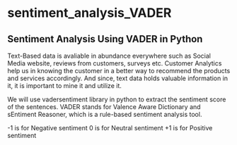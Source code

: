 # sentiment_analysis_VADER
## Sentiment Analysis Using VADER in Python

Text-Based data is avaliable in abundance everywhere such as Social Media website, reviews from customers, surveys etc. Customer Analytics help us in knowing the customer in a better way to recommend the products and services accordingly. And since, text data holds valuable information in it, it is important to mine it and utilize it.

We will use vadersentiment library in python to extract the sentiment score of the sentences. VADER stands for Valence Aware Dictionary and sEntiment Reasoner, which is a rule-based sentiment analysis tool.

-1 is for Negative sentiment
0 is for Neutral sentiment
+1 is for Positive sentiment

